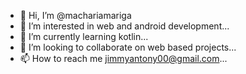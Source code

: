 - 👋 Hi, I’m @machariamariga
- 👀 I’m interested in web and android development...
- 🌱 I’m currently learning kotlin...
- 💞️ I’m looking to collaborate on web based projects...
- 📫 How to reach me jimmyantony00@gmail.com...

<!---
machariamariga/machariamariga is a ✨ special ✨ repository because its `README.md` (this file) appears on your GitHub profile.
You can click the Preview link to take a look at your changes.
--->
